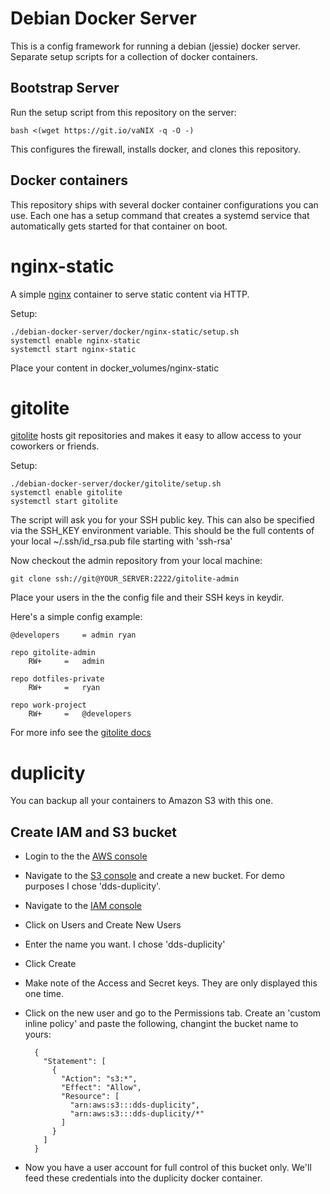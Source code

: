 Debian Docker Server
====================

This is a config framework for running a debian (jessie) docker
server. Separate setup scripts for a collection of docker containers.

Bootstrap Server
----------------

Run the setup script from this repository on the server:

    bash <(wget https://git.io/vaNIX -q -O -)
	
This configures the firewall, installs docker, and clones this
repository.

Docker containers
-----------------

This repository ships with several docker container configurations you
can use. Each one has a setup command that creates a systemd service
that automatically gets started for that container on boot.

# nginx-static

A simple [nginx](https://www.nginx.com/) container to serve static content via HTTP.

Setup:

    ./debian-docker-server/docker/nginx-static/setup.sh
	systemctl enable nginx-static
	systemctl start nginx-static

Place your content in docker_volumes/nginx-static

# gitolite

[gitolite](http://gitolite.com/gitolite/) hosts git repositories and makes it easy to allow access to
your coworkers or friends.

Setup:

    ./debian-docker-server/docker/gitolite/setup.sh
	systemctl enable gitolite
	systemctl start gitolite

The script will ask you for your SSH public key. This can also be
specified via the SSH\_KEY environment variable. This should be the
full contents of your local ~/.ssh/id_rsa.pub file starting with
'ssh-rsa'

Now checkout the admin repository from your local machine:

    git clone ssh://git@YOUR_SERVER:2222/gitolite-admin
	
Place your users in the the config file and their SSH keys in keydir.

Here's a simple config example:

    @developers     = admin ryan

    repo gitolite-admin
        RW+     =   admin

    repo dotfiles-private
        RW+     =   ryan
		
	repo work-project
	    RW+     =   @developers

For more info see the [gitolite docs](http://gitolite.com/gitolite/gitolite.html)

# duplicity

You can backup all your containers to Amazon S3 with this one.

## Create IAM and S3 bucket

* Login to the the [AWS console](https://console.aws.amazon.com)
* Navigate to the [S3 console](https://console.aws.amazon.com/s3) and
  create a new bucket. For demo purposes I chose 'dds-duplicity'.
* Navigate to the [IAM console](https://console.aws.amazon.com/iam)
* Click on Users and Create New Users
* Enter the name you want. I chose 'dds-duplicity'
* Click Create
* Make note of the Access and Secret keys. They are only displayed this one time.
* Click on the new user and go to the Permissions tab. Create an
  'custom inline policy' and paste the following, changint the bucket name to yours:
  
  
        {
          "Statement": [
            {
              "Action": "s3:*",
              "Effect": "Allow",
              "Resource": [
                "arn:aws:s3:::dds-duplicity",
                "arn:aws:s3:::dds-duplicity/*"
              ]
            }
          ]
        }

* Now you have a user account for full control of this bucket
  only. We'll feed these credentials into the duplicity docker
  container.
